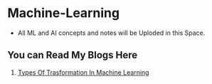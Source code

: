 # Machine-Learning

* All ML and AI concepts and notes will be Uploded in this Space. 


## You can Read My Blogs Here

1) [Types Of Trasformation In Machine Learning](https://dataisamazing.blogspot.com/2021/05/types-of-transformations-in-machine.html)
